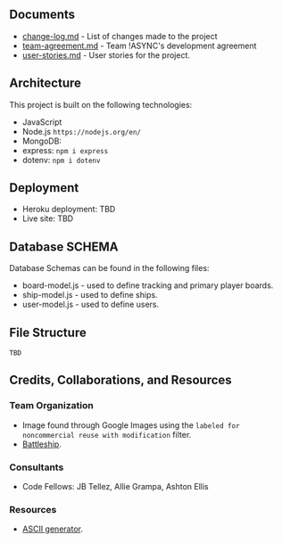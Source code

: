 ## Documents
* [change-log.md](./docs/change-log.md) - List of changes made to the project
* [team-agreement.md](./docs/team-agreement.md) - Team !ASYNC's development agreement
* [user-stories.md](./docs/user-stories.md) - User stories for the project.

## Architecture
This project is built on the following technologies:
* JavaScript
* Node.js ```https://nodejs.org/en/```
* MongoDB: 
* express: ```npm i express```
* dotenv: ```npm i dotenv```

## Deployment
* Heroku deployment: TBD
* Live site: TBD

## Database SCHEMA
Database Schemas can be found in the following files:
* board-model.js - used to define tracking and primary player boards.
* ship-model.js - used to define ships.
* user-model.js - used to define users.

## File Structure
```
TBD 

```

## Credits, Collaborations, and Resources

### Team Organization
* Image found through Google Images using the ``` labeled for noncommercial reuse with modification ``` filter.
* [Battleship](http://archive.defense.gov/DODCMSShare/NewsStoryPhoto/2009-08/hrs_090730-N-XXXXX-001c.jpg).

### Consultants
* Code Fellows: JB Tellez, Allie Grampa, Ashton Ellis

### Resources
* [ASCII generator](http://patorjk.com/software/taag/#p=display&f=Colossal&t=Hit%20or%20Miss!).
